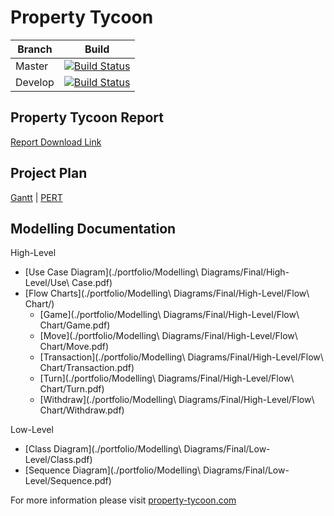 # Property Tycoon

| Branch 	| Build 	|
|---------	|---------------------------------------------------------------------------------------------------------------------------------------------------------------	|
| Master 	| [![Build Status](https://travis-ci.com/pete183/property-tycoon.svg?token=oRweRVsx9yT4nbqVpKAW&branch=master)](https://travis-ci.com/pete183/property-tycoon) 	|
| Develop 	| [![Build Status](https://travis-ci.com/pete183/property-tycoon.svg?token=oRweRVsx9yT4nbqVpKAW&branch=develop)](https://travis-ci.com/pete183/property-tycoon) 	|

## Property Tycoon Report
[Report Download Link](./portfolio/Report.pdf)

## Project Plan

[Gantt](./portfolio/Planning/Gantt.pdf) | [PERT](./portfolio/Planning/PERT.pdf)

## Modelling Documentation

High-Level

- [Use Case Diagram](./portfolio/Modelling\ Diagrams/Final/High-Level/Use\ Case.pdf)
- [Flow Charts](./portfolio/Modelling\ Diagrams/Final/High-Level/Flow\ Chart/)
  - [Game](./portfolio/Modelling\ Diagrams/Final/High-Level/Flow\ Chart/Game.pdf)
  - [Move](./portfolio/Modelling\ Diagrams/Final/High-Level/Flow\ Chart/Move.pdf)
  - [Transaction](./portfolio/Modelling\ Diagrams/Final/High-Level/Flow\ Chart/Transaction.pdf)
  - [Turn](./portfolio/Modelling\ Diagrams/Final/High-Level/Flow\ Chart/Turn.pdf)
  - [Withdraw](./portfolio/Modelling\ Diagrams/Final/High-Level/Flow\ Chart/Withdraw.pdf)

Low-Level
- [Class Diagram](./portfolio/Modelling\ Diagrams/Final/Low-Level/Class.pdf)
- [Sequence Diagram](./portfolio/Modelling\ Diagrams/Final/Low-Level/Sequence.pdf)



For more information please visit [property-tycoon.com](https://property-tycoon.com)
